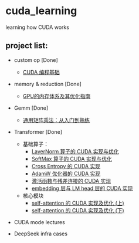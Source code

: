 # cuda_learning
learning how CUDA works


## project list:
- custom op [Done]
    - [CUDA 编程基础](https://zhuanlan.zhihu.com/p/645330027)
- memory & reduction [Done]
    - [GPU的内存体系及其优化指南](https://zhuanlan.zhihu.com/p/654027980)
- Gemm [Done]
    - [通用矩阵乘法：从入门到熟练](https://zhuanlan.zhihu.com/p/657632577)
- Transformer [Done]
    - 基础算子：
        - [LayerNorm 算子的 CUDA 实现与优化](https://zhuanlan.zhihu.com/p/694974164)
        - [SoftMax 算子的 CUDA 实现与优化](https://zhuanlan.zhihu.com/p/695307283)
        - [Cross Entropy 的 CUDA 实现](https://zhuanlan.zhihu.com/p/695594396)
        - [AdamW 优化器的 CUDA 实现](https://zhuanlan.zhihu.com/p/695611950)
        - [激活函数与残差连接的 CUDA 实现](https://zhuanlan.zhihu.com/p/695703671?)
        - [embedding 层与 LM head 层的 CUDA 实现](https://zhuanlan.zhihu.com/p/695785781)
    - 核心模块
        - [self-attention 的 CUDA 实现及优化 (上)](https://zhuanlan.zhihu.com/p/695898274)
        - [self-attention 的 CUDA 实现及优化 (下)](https://zhuanlan.zhihu.com/p/696197013)
    
- CUDA mode lectures 
- DeepSeek infra cases
